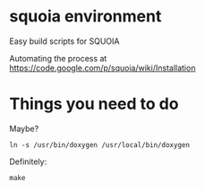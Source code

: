 squoia environment
==================

Easy build scripts for SQUOIA

Automating the process at https://code.google.com/p/squoia/wiki/Installation


Things you need to do
=====================

Maybe?

    ln -s /usr/bin/doxygen /usr/local/bin/doxygen

Definitely:

    make
